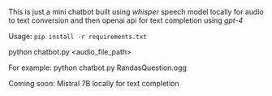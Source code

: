 This is just a mini chatbot built using _whisper_ speech model locally for audio to text conversion and then openai api for text completion using _gpt-4_

Usage:
`pip install -r requirements.txt`

 python chatbot.py <audio_file_path>
 
 
 For example: 
 python chatbot.py RandasQuestion.ogg

 Coming soon:
Mistral 7B locally for text completion
